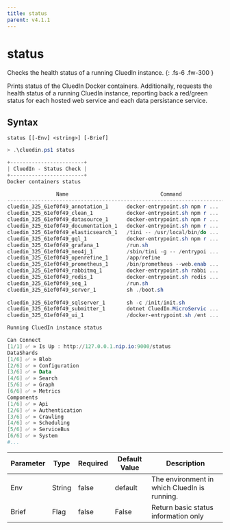 ```yaml
---
title: status
parent: v4.1.1
---
```


# status

Checks the health status of a running CluedIn instance.
{: .fs-6 .fw-300 }

Prints status of the CluedIn Docker containers.
Additionally, requests the health status of a running CluedIn instance,
reporting back a red/green status for each hosted web service and
each data persistance service.

## Syntax

```
status [[-Env] <string>] [-Brief] 
```

```powershell
> .\cluedin.ps1 status

+------------------------+
| CluedIn - Status Check |
+------------------------+
Docker containers status

                Name                              Command               State                                                                              Ports
--------------------------------------------------------------------------------------------------------------------------------------------------------------------------------------------------------------------------------------------
cluedin_325_61ef0f49_annotation_1      docker-entrypoint.sh npm r ...   Up      0.0.0.0:9010->8888/tcp,:::9010->8888/tcp
cluedin_325_61ef0f49_clean_1           docker-entrypoint.sh npm r ...   Up      0.0.0.0:9009->8888/tcp,:::9009->8888/tcp
cluedin_325_61ef0f49_datasource_1      docker-entrypoint.sh npm r ...   Up      0.0.0.0:9011->8888/tcp,:::9011->8888/tcp
cluedin_325_61ef0f49_documentation_1   docker-entrypoint.sh npm r ...   Up      0.0.0.0:9021->8888/tcp,:::9021->8888/tcp
cluedin_325_61ef0f49_elasticsearch_1   /tini -- /usr/local/bin/do ...   Up      0.0.0.0:9200->9200/tcp,:::9200->9200/tcp, 0.0.0.0:9300->9300/tcp,:::9300->9300/tcp
cluedin_325_61ef0f49_gql_1             docker-entrypoint.sh npm r ...   Up      0.0.0.0:8888->8888/tcp,:::8888->8888/tcp
cluedin_325_61ef0f49_grafana_1         /run.sh                          Up      0.0.0.0:3030->3000/tcp,:::3030->3000/tcp
cluedin_325_61ef0f49_neo4j_1           /sbin/tini -g -- /entrypoi ...   Up      7473/tcp, 0.0.0.0:7474->7474/tcp,:::7474->7474/tcp, 0.0.0.0:7687->7687/tcp,:::7687->7687/tcp
cluedin_325_61ef0f49_openrefine_1      /app/refine                      Up      0.0.0.0:3333->3333/tcp,:::3333->3333/tcp
cluedin_325_61ef0f49_prometheus_1      /bin/prometheus --web.enab ...   Up      0.0.0.0:9090->9090/tcp,:::9090->9090/tcp
cluedin_325_61ef0f49_rabbitmq_1        docker-entrypoint.sh rabbi ...   Up      15671/tcp, 0.0.0.0:15672->15672/tcp,:::15672->15672/tcp, 25672/tcp, 4369/tcp, 5671/tcp, 0.0.0.0:5672->5672/tcp,:::5672->5672/tcp
cluedin_325_61ef0f49_redis_1           docker-entrypoint.sh redis ...   Up      0.0.0.0:6379->6379/tcp,:::6379->6379/tcp
cluedin_325_61ef0f49_seq_1             /run.sh                          Up      0.0.0.0:5341->5341/tcp,:::5341->5341/tcp, 0.0.0.0:3200->80/tcp,:::3200->80/tcp
cluedin_325_61ef0f49_server_1          sh ./boot.sh                     Up      0.0.0.0:9000->9000/tcp,:::9000->9000/tcp, 0.0.0.0:9001->9001/tcp,:::9001->9001/tcp, 0.0.0.0:9003->9003/tcp,:::9003->9003/tcp,
                                                                                0.0.0.0:9006->9006/tcp,:::9006->9006/tcp, 0.0.0.0:9007->9007/tcp,:::9007->9007/tcp, 0.0.0.0:9013->9013/tcp,:::9013->9013/tcp
cluedin_325_61ef0f49_sqlserver_1       sh -c /init/init.sh              Up      0.0.0.0:1433->1433/tcp,:::1433->1433/tcp
cluedin_325_61ef0f49_submitter_1       dotnet CluedIn.MicroServic ...   Up      0.0.0.0:9012->8888/tcp,:::9012->8888/tcp
cluedin_325_61ef0f49_ui_1              /docker-entrypoint.sh /ent ...   Up      80/tcp, 0.0.0.0:9080->8080/tcp,:::9080->8080/tcp

Running CluedIn instance status

Can Connect
[1/1] ✅ » Is Up : http://127.0.0.1.nip.io:9000/status
DataShards
[1/6] ✅ » Blob
[2/6] ✅ » Configuration
[3/6] ✅ » Data
[4/6] ✅ » Search
[5/6] ✅ » Graph
[6/6] ✅ » Metrics
Components
[1/6] ✅ » Api
[2/6] ✅ » Authentication
[3/6] ✅ » Crawling
[4/6] ✅ » Scheduling
[5/6] ✅ » ServiceBus
[6/6] ✅ » System
#...
```    

| Parameter | Type | Required | Default Value | Description |
| --------- | ---- | -------- | ------------- | ----------- |
| Env | String | false | default | The environment in which CluedIn is running. 
| Brief | Flag | false | False | Return basic status information only 


